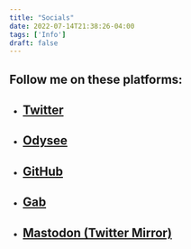 ```yaml
---
title: "Socials"
date: 2022-07-14T21:38:26-04:00
tags: ['Info']
draft: false
---
```


## Follow me on these platforms:

 - ## [Twitter](https://twitter.com/censtek)
 - ## [Odysee](https://odysee.com/@censtek:f)
 - ## [GitHub](https://github.com/censtek)
 - ## [Gab](https://gab.com/censtek)
 - ## [Mastodon (Twitter Mirror)](https://mstdn.social/@censtek)

 <div id="cusdis_thread"
  data-host="https://cusdis.com"
  data-app-id="5ae39b70-fc22-4616-8a54-5b800e15a5d5"
  data-page-id="2"
  data-page-url="https://censtek.net/socials"
  data-page-title="Socials"
></div>
<script async defer src="https://cusdis.com/js/cusdis.es.js"></script>